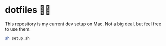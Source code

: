 # dotfiles 🧑‍💻

This repository is my current dev setup on Mac. Not a big deal, but feel free to use them.

```sh
sh setup.sh
```

